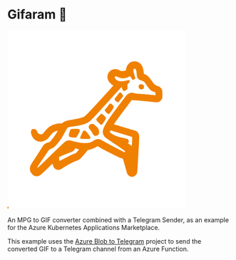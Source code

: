 # Gifaram 🦒
![Gifaram](img/gifaram.svg)

An MPG to GIF converter combined with a Telegram Sender, as an example for the Azure Kubernetes Applications Marketplace.

This example uses the [Azure Blob to Telegram](https://github.com/jmservera/AzureBlob2Telegram) project to send the converted GIF to a Telegram channel from an Azure Function.


